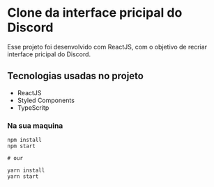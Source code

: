 # Clone da interface pricipal do Discord

Esse projeto foi desenvolvido com ReactJS, com o objetivo de recriar interface pricipal do Discord.

## Tecnologias usadas no projeto

- ReactJS
- Styled Components
- TypeScritp

### Na sua maquina

```
npm install
npm start

# our

yarn install
yarn start

```